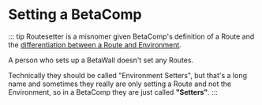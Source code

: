 # <envi>Setting a BetaComp</envi>

::: tip
Routesetter is a misnomer given BetaComp's definition of a <route>Route</route> and the [differentiation between a <route>Route</route> and Environment](/reference/Environment/EnvironmentOverview.html#what-is-the-difference-between-Environment-and-Route). 

A person who sets up a BetaWall doesn't set any Routes.

Technically they should be called "Environment Setters", but that's a long name and sometimes they really are only setting a <route>Route</route> and not the Environment, so in a BetaComp they are just called **"Setters"**.
:::